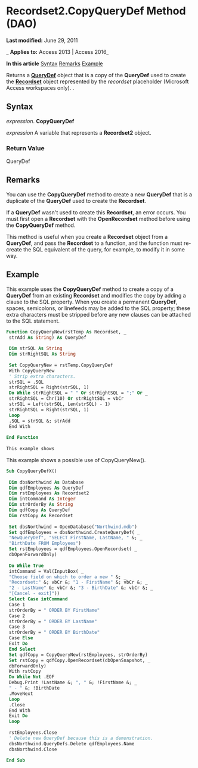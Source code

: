 
# Recordset2.CopyQueryDef Method (DAO)

 **Last modified:** June 29, 2011

 _ **Applies to:** Access 2013 | Access 2016_

 **In this article**
[Syntax](#sectionSection0)
[Remarks](#sectionSection1)
[Example](#sectionSection2)


Returns a  **[QueryDef](0b3d901c-345d-42a2-f5f1-fb09cc562e27.md)** object that is a copy of the **QueryDef** used to create the **[Recordset](9774232c-e6da-175b-fc7f-ed2ab7908fa0.md)** object represented by the _recordset_ placeholder (Microsoft Access workspaces only). .

## Syntax
<a name="sectionSection0"> </a>

 _expression_. **CopyQueryDef**

 _expression_ A variable that represents a **Recordset2** object.


### Return Value

QueryDef


## Remarks
<a name="sectionSection1"> </a>

You can use the  **CopyQueryDef** method to create a new **QueryDef** that is a duplicate of the **QueryDef** used to create the **Recordset**.

If a  **QueryDef** wasn't used to create this **Recordset**, an error occurs. You must first open a **Recordset** with the **OpenRecordset** method before using the **CopyQueryDef** method.

This method is useful when you create a  **Recordset** object from a **QueryDef**, and pass the **Recordset** to a function, and the function must re-create the SQL equivalent of the query, for example, to modify it in some way.


## Example
<a name="sectionSection2"> </a>

This example uses the  **CopyQueryDef** method to create a copy of a **QueryDef** from an existing **Recordset** and modifies the copy by adding a clause to the SQL property. When you create a permanent **QueryDef**, spaces, semicolons, or linefeeds may be added to the SQL property; these extra characters must be stripped before any new clauses can be attached to the SQL statement.


```vb
Function CopyQueryNew(rstTemp As Recordset, _ 
 strAdd As String) As QueryDef 
 
 Dim strSQL As String 
 Dim strRightSQL As String 
 
 Set CopyQueryNew = rstTemp.CopyQueryDef 
 With CopyQueryNew 
 ' Strip extra characters. 
 strSQL = .SQL 
 strRightSQL = Right(strSQL, 1) 
 Do While strRightSQL = " " Or strRightSQL = ";" Or _ 
 strRightSQL = Chr(10) Or strRightSQL = vbCr 
 strSQL = Left(strSQL, Len(strSQL) - 1) 
 strRightSQL = Right(strSQL, 1) 
 Loop 
 .SQL = strSQL &; strAdd 
 End With 
 
End Function 
 
This example shows 

```

This example shows a possible use of CopyQueryNew().




```vb
Sub CopyQueryDefX() 
 
 Dim dbsNorthwind As Database 
 Dim qdfEmployees As QueryDef 
 Dim rstEmployees As Recordset2 
 Dim intCommand As Integer 
 Dim strOrderBy As String 
 Dim qdfCopy As QueryDef 
 Dim rstCopy As Recordset 
 
 Set dbsNorthwind = OpenDatabase("Northwind.mdb") 
 Set qdfEmployees = dbsNorthwind.CreateQueryDef( _ 
 "NewQueryDef", "SELECT FirstName, LastName, " &; _ 
 "BirthDate FROM Employees") 
 Set rstEmployees = qdfEmployees.OpenRecordset( _ 
 dbOpenForwardOnly) 
 
 Do While True 
 intCommand = Val(InputBox( _ 
 "Choose field on which to order a new " &; _ 
 "Recordset:" &; vbCr &; "1 - FirstName" &; vbCr &; _ 
 "2 - LastName" &; vbCr &; "3 - BirthDate" &; vbCr &; _ 
 "[Cancel - exit]")) 
 Select Case intCommand 
 Case 1 
 strOrderBy = " ORDER BY FirstName" 
 Case 2 
 strOrderBy = " ORDER BY LastName" 
 Case 3 
 strOrderBy = " ORDER BY BirthDate" 
 Case Else 
 Exit Do 
 End Select 
 Set qdfCopy = CopyQueryNew(rstEmployees, strOrderBy) 
 Set rstCopy = qdfCopy.OpenRecordset(dbOpenSnapshot, _ 
 dbForwardOnly) 
 With rstCopy 
 Do While Not .EOF 
 Debug.Print !LastName &; ", " &; !FirstName &; _ 
 " - " &; !BirthDate 
 .MoveNext 
 Loop 
 .Close 
 End With 
 Exit Do 
 Loop 
 
 rstEmployees.Close 
 ' Delete new QueryDef because this is a demonstration. 
 dbsNorthwind.QueryDefs.Delete qdfEmployees.Name 
 dbsNorthwind.Close 
 
End Sub
```

